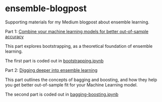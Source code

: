 # ensemble-blogpost
Supporting materials for my Medium blogpost about ensemble learning.

Part 1: <a href="https://medium.com/starschema-blog/combine-your-machine-learning-models-for-better-out-of-sample-accuracy-14f0f60ffe13">Combine your machine learning models for better out-of-sample accuracy</a>

This part explores bootstrapping, as a theoretical foundation of ensemble learning.

The first part is coded out in <a href=https://github.com/morkapronczay/ensemble-blogpost/blob/master/bootstrap.ipynb>bootstrapping.ipynb</a>

Part 2: <a href="https://medium.com/starschema-blog/digging-deeper-into-ensemble-learning-7d218be8cf00">Digging deeper into ensemble learning</a>

This part outlines the concepts of bagging and boosting, and how they help you get better out-of-sample fit for your Machine Learning model.

The second part is coded out in <a href=https://github.com/morkapronczay/ensemble-blogpost/blob/master/bagging-boosting.ipynb>bagging-boosting.ipynb</a>
